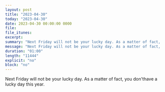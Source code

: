 ```yaml
---
layout: post
title: "2023-04-30"
today: "2023-04-30"
date: 2023-04-30 00:00:00 0000
file:
file_itunes:
excerpt:
summary: "Next Friday will not be your lucky day. As a matter of fact, you don'thave a lucky day this year."
message: "Next Friday will not be your lucky day. As a matter of fact, you don'thave a lucky day this year."
duration: "01:00"
length: "11444"
explicit: "no"
block: "no"
---
```

Next Friday will not be your lucky day. As a matter of fact, you don'thave a lucky day this year.

